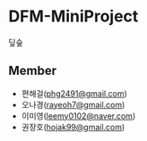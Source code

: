 # DFM-MiniProject
딮숲

## Member
- 편해걸(phg2491@gmail.com)
- 오나경(rayeoh7@gmail.com)
- 이미영(leemy0102@naver.com)
- 권장호(hojak99@gmail.com)